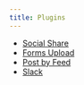 ```yaml
---
title: Plugins
---
```


- [Social Share](https://github.com/xavcz/nova-social-share)
- [Forms Upload](https://github.com/xavcz/nova-forms-upload)
- [Post by Feed](https://github.com/xavcz/nova-post-by-feed)
- [Slack](https://github.com/xavcz/nova-slack)